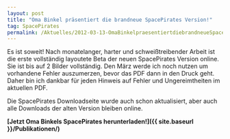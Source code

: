 ```yaml
---
layout: post
title: "Oma Binkel präsentiert die brandneue SpacePirates Version!"
tag: SpacePirates
permalink: /Aktuelles/2012-03-13-OmaBinkelpraesentiertdiebrandneueSpacePiratesVersion
---
```


Es ist soweit! Nach monatelanger, harter und schweißtreibender Arbeit ist die erste vollständig layoutete Beta der neuen SpacePirates Version online. Sie ist bis auf 2 Bilder vollständig. Den März werde ich noch nutzen um vorhandene Fehler auszumerzen, bevor das PDF dann in den Druck geht. Daher bin ich dankbar für jeden Hinweis auf Fehler und Ungereimtheiten im aktuellen PDF.

Die SpacePirates Downloadseite wurde auch schon aktualisiert, aber auch alle Downloads der alten Version bleiben online.

**[Jetzt Oma Binkels SpacePirates herunterladen!]({{ site.baseurl }}/Publikationen/)**
